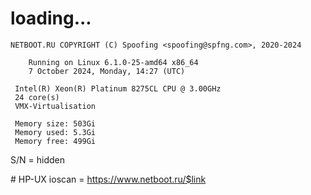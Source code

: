 # loading...
```
NETBOOT.RU COPYRIGHT (C) Spoofing <spoofing@spfng.com>, 2020-2024

	Running on Linux 6.1.0-25-amd64 x86_64
	7 October 2024, Monday, 14:27 (UTC)

 Intel(R) Xeon(R) Platinum 8275CL CPU @ 3.00GHz
 24 core(s)
 VMX-Virtualisation

 Memory size: 503Gi
 Memory used: 5.3Gi
 Memory free: 499Gi
```
S/N = hidden

\# HP-UX ioscan = https://www.netboot.ru/$link
